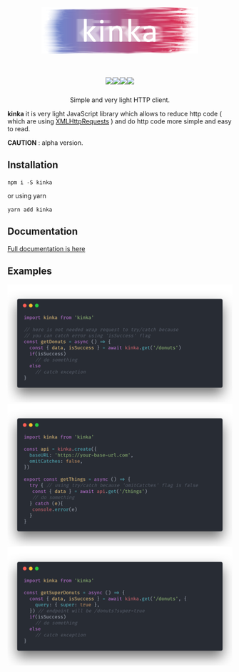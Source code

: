 <div align="center">
  <a href="https://www.npmjs.com/package/kinka">
    <img width="350" height="104" src="https://github.com/acacode/kinka/raw/master/logo.png">
  </a>
  <br>
  <h1>
    <a href="https://github.com/acacode/kinka/blob/master/LICENSE"><img src="https://img.shields.io/badge/license-MIT-red.svg?style=flat-square"></a><a href="https://www.npmjs.com/package/kinka"><img src="https://img.shields.io/npm/v/kinka.svg?style=flat-square"></a><a href="https://travis-ci.org/acacode/kinka"><img src="https://img.shields.io/travis/acacode/kinka.svg?style=flat-square"></a><a href="http://npm-stat.com/charts.html?package=kinka"><img src="https://img.shields.io/npm/dm/kinka.svg?style=flat-square"></a>
  </h1>
  <p>
    Simple and very light HTTP client.
  </p>
</div>
<b>kinka</b> it is very light JavaScript library which allows to reduce http code ( which are using <a href="https://developer.mozilla.org/en-US/docs/Web/API/XMLHttpRequest">XMLHttpRequests</a> ) and do http code more simple and easy to read.

**CAUTION** : alpha version.

<h2  align="left">Installation</h2>

    npm i -S kinka

or using yarn

    yarn add kinka

  

<h2  align="left">Documentation</h2>
<a href="https://acacode.github.io/kinka">Full documentation is here</a>
<h2  align="left">Examples</h2>
<img src="https://github.com/acacode/kinka/raw/master/docs/images/defaultUsing.png">
<img src="https://github.com/acacode/kinka/raw/master/docs/images/omitCatchesSample.png">
<img src="https://github.com/acacode/kinka/raw/master/docs/images/queryParams.png">
